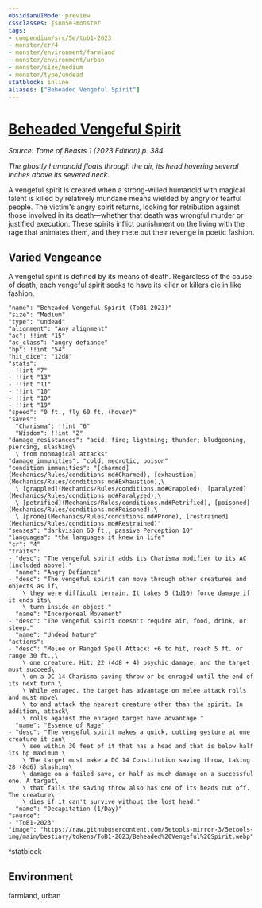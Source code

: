 ```yaml
---
obsidianUIMode: preview
cssclasses: json5e-monster
tags:
- compendium/src/5e/tob1-2023
- monster/cr/4
- monster/environment/farmland
- monster/environment/urban
- monster/size/medium
- monster/type/undead
statblock: inline
aliases: ["Beheaded Vengeful Spirit"]
---
```

# [Beheaded Vengeful Spirit](Mechanics\bestiary\undead/beheaded-vengeful-spirit-tob1-2023.md)
*Source: Tome of Beasts 1 (2023 Edition) p. 384*  

*The ghostly humanoid floats through the air, its head hovering several inches above its severed neck.*

A vengeful spirit is created when a strong-willed humanoid with magical talent is killed by relatively mundane means wielded by angry or fearful people. The victim's angry spirit returns, looking for retribution against those involved in its death—whether that death was wrongful murder or justified execution. These spirits inflict punishment on the living with the rage that animates them, and they mete out their revenge in poetic fashion.

## Varied Vengeance

A vengeful spirit is defined by its means of death. Regardless of the cause of death, each vengeful spirit seeks to have its killer or killers die in like fashion.

```statblock
"name": "Beheaded Vengeful Spirit (ToB1-2023)"
"size": "Medium"
"type": "undead"
"alignment": "Any alignment"
"ac": !!int "15"
"ac_class": "angry defiance"
"hp": !!int "54"
"hit_dice": "12d8"
"stats":
- !!int "7"
- !!int "13"
- !!int "11"
- !!int "10"
- !!int "10"
- !!int "19"
"speed": "0 ft., fly 60 ft. (hover)"
"saves":
  "Charisma": !!int "6"
  "Wisdom": !!int "2"
"damage_resistances": "acid; fire; lightning; thunder; bludgeoning, piercing, slashing\
  \ from nonmagical attacks"
"damage_immunities": "cold, necrotic, poison"
"condition_immunities": "[charmed](Mechanics/Rules/conditions.md#Charmed), [exhaustion](Mechanics/Rules/conditions.md#Exhaustion),\
  \ [grappled](Mechanics/Rules/conditions.md#Grappled), [paralyzed](Mechanics/Rules/conditions.md#Paralyzed),\
  \ [petrified](Mechanics/Rules/conditions.md#Petrified), [poisoned](Mechanics/Rules/conditions.md#Poisoned),\
  \ [prone](Mechanics/Rules/conditions.md#Prone), [restrained](Mechanics/Rules/conditions.md#Restrained)"
"senses": "darkvision 60 ft., passive Perception 10"
"languages": "the languages it knew in life"
"cr": "4"
"traits":
- "desc": "The vengeful spirit adds its Charisma modifier to its AC (included above)."
  "name": "Angry Defiance"
- "desc": "The vengeful spirit can move through other creatures and objects as if\
    \ they were difficult terrain. It takes 5 (1d10) force damage if it ends its\
    \ turn inside an object."
  "name": "Incorporeal Movement"
- "desc": "The vengeful spirit doesn't require air, food, drink, or sleep."
  "name": "Undead Nature"
"actions":
- "desc": "Melee or Ranged Spell Attack: +6 to hit, reach 5 ft. or range 30 ft.,\
    \ one creature. Hit: 22 (4d8 + 4) psychic damage, and the target must succeed\
    \ on a DC 14 Charisma saving throw or be enraged until the end of its next turn.\
    \ While enraged, the target has advantage on melee attack rolls and must move\
    \ to and attack the nearest creature other than the spirit. In addition, attack\
    \ rolls against the enraged target have advantage."
  "name": "Essence of Rage"
- "desc": "The vengeful spirit makes a quick, cutting gesture at one creature it can\
    \ see within 30 feet of it that has a head and that is below half its hp maximum.\
    \ The target must make a DC 14 Constitution saving throw, taking 28 (8d6) slashing\
    \ damage on a failed save, or half as much damage on a successful one. A target\
    \ that fails the saving throw also has one of its heads cut off. The creature\
    \ dies if it can't survive without the lost head."
  "name": "Decapitation (1/Day)"
"source":
- "ToB1-2023"
"image": "https://raw.githubusercontent.com/5etools-mirror-3/5etools-img/main/bestiary/tokens/ToB1-2023/Beheaded%20Vengeful%20Spirit.webp"
```
^statblock

## Environment

farmland, urban
